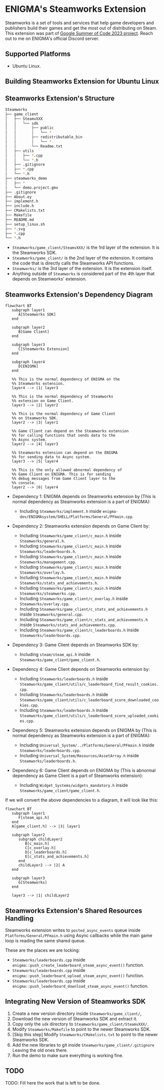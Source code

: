 # ENIGMA's Steamworks Extension

Steamworks is a set of tools and services that help game developers and publishers build their games and get the most out of distributing on Steam.
This extension was part of [Google Summer of Code 2023 project](https://summerofcode.withgoogle.com/programs/2023/projects/kHDskccO). Reach out to
me on ENIGMA's official Discord server.

## Supported Platforms

 - Ubuntu Linux.

## Building Steamworks Extension for Ubuntu Linux



## Steamworks Extension's Structure

```bash
Steamworks
├── game_client
│   ├── SteamvXXX
│   │   └── sdk
│   │       ├── public
│   │       │   └── *
│   │       ├── redistributable_bin
│   │       │   └── *
│   │       └── Readme.txt
│   ├── utils
│   │   ├── *.cpp
│   │   └── *.h
│   ├── .gitignore
│   ├── *.cpp
│   └── *.h
├── steamworks_demo
│   ├── *
│   └── demo.project.gmx
├── .gitignore
├── About.ey
├── implement.h
├── include.h
├── CMakelists.txt
├── Makefile
├── README.md
├── setup_linux.sh
├── *.svg
├── *.cpp
└── *.h
```

   - `Steamworks/game_client/SteamvXXX/` is the 1rd layer of the extension. It is the Steamworks SDK.
   - `Steamworks/game_client/` is the 2nd layer of the extension. It contains the code that is directly calls the Steamworks API functions.
   - `Steamworks/` is the 3rd layer of the extension. It is the extension itself.
   - Anything outside of `Steamworks` is considered part of the 4th layer that depends on Steamworks' extension.


## Steamworks Extension's Dependency Diagram

```mermaid
flowchart BT
   subgraph layer1
      A[Steamworks SDK]
   end

   subgraph layer2
      B[Game Client]
   end

   subgraph layer3
      C[Steamworks Extension]
   end

   subgraph layer4
      D[ENIGMA]
   end

   %% This is the normal dependency of ENIGMA on the
   %% Steamworks extension.
   layer4 --> |1| layer3

   %% This is the normal dependency of Steamworks
   %% extension on Game Client.
   layer3 --> |2| layer2

   %% This is the normal dependency of Game Client
   %% on Steamworks SDK.
   layer2 --> |3| layer1

   %% Game Client can depend on the Steamworks extension
   %% for calling functions that sends data to the
   %% Async system.
   layer2 --> |4| layer3

   %% Steamworks extension can depend on the ENIGMA
   %% for sending data to Async system.
   layer3 --> |5| layer4

   %% This is the only allowed abnormal dependency of  
   %% Game Client on ENIGMA. This is for sending
   %% debug messages from Game Client layer to the
   %% console.
   layer2 --> |6| layer4

```

   - Dependency 1: ENIGMA depends on Steamworks extension by (This is normal dependency as Steamworks extension is a part of ENIGMA):
      - Including `Steamworks/implement.h` inside `enigma-dev/ENIGMAsystem/SHELL/Platforms/General/PFmain.cpp`.

   - Dependency 2: Steamworks extension depends on Game Client by:
      - Including `Steamworks/game_client/c_main.h` inside `Steamworks/general.h`.
      - Including `Steamworks/game_client/c_main.h` inside `Steamworks/leaderboards.h`.
      - Including `Steamworks/game_client/c_main.h` inside `Steamworks/management.cpp`.
      - Including `Steamworks/game_client/c_main.h` inside `Steamworks/overlay.h`.
      - Including `Steamworks/game_client/c_main.h` inside `Steamworks/stats_and_achievements.h`.
      - Including `Steamworks/game_client/c_main.h` inside `Steamworks/steamworks.cpp`.
      - Including `Steamworks/game_client/c_overlay.h` inside `Steamworks/overlay.cpp`.
      - Including `Steamworks/game_client/c_stats_and_achievements.h` inside `Steamworks/general.cpp`.
      - Including `Steamworks/game_client/c_stats_and_achievements.h` inside `Steamworks/stats_and_achievements.cpp`.
      - Including `Steamworks/game_client/c_leaderboards.h` inside `Steamworks/leaderboards.cpp`.

   - Dependency 3: Game Client depends on Steamworks SDK by:
      - Including `steam/steam_api.h` inside `Steamworks/game_client/game_client.h`.

   - Dependency 4: Game Client depends on Steamworks extension by:
      - Including `Steamworks/leaderboards.h` inside `Steamworks/game_client/utils/c_leaderboard_find_result_cookies.cpp`.
      - Including `Steamworks/leaderboards.h` inside `Steamworks/game_client/utils/c_leaderboard_score_downloaded_cookies.cpp`.
      - Including `Steamworks/leaderboards.h` inside `Steamworks/game_client/utils/c_leaderboard_score_uploaded_cookies.cpp`.

   - Dependency 5: Steamworks extension depends on ENIGMA by (This is normal dependency as Steamworks extension is a part of ENIGMA):
      - Including `Universal_System/../Platforms/General/PFmain.h` inside `Steamworks/leaderboards.cpp`.
      - Including `Universal_System/Resources/AssetArray.h` inside `Steamworks/leaderboards.h`.

   - Dependency 6: Game Client depends on ENIGMA by (This is abnormal dependency as Game Client is a part of Steamworks extension):
      - Including `Widget_Systems/widgets_mandatory.h` inside `Steamworks/game_client/game_client.h`.

If we will convert the above dependencies to a diagram, it will look like this:

```mermaid
flowchart BT
   subgraph layer1
      F[steam_api.h]
   end
   A[game_client.h] --> |3| layer1

   subgraph layer2
      subgraph childLayer2
         B[c_main.h]
         C[c_overlay.h]
         D[c_leaderboards.h]
         E[c_stats_and_achievements.h]
      end
      childLayer2 --> |2| A
   end

   subgraph layer3
      G[Steamworks]
   end

   layer3 --> |1| childLayer2
```

## Steamworks Extension's Shared Resources Handling

Steamworks extension writes to `posted_async_events` queue inside `Platforms/General/PFmain.h` using Async callbacks
while the main game loop is reading the same shared queue.

These are the places we are locking:
 - `Steamworks/leaderboards.cpp` inside `enigma::push_create_leaderboard_steam_async_event()` function.
 - `Steamworks/leaderboards.cpp` inside `enigma::push_leaderboard_upload_steam_async_event()` function.
 - `Steamworks/leaderboards.cpp` inside `enigma::push_leaderboard_download_steam_async_event()` function.

## Integrating New Version of Steamworks SDK

 1. Create a new version directory inside `Steamworks/game_client/`,
 2. Download the new version of Steamworks SDK and extract it.
 3. Copy only the `sdk` directory to `Steamworks/game_client/SteamvXXX/`.
 4. Modify `Steamworks/Makefile` to point to the newer Steamworks SDK.
 5. [Skip this step] Modify `Steamworks/CMakelists.txt` to point to the newer Steamworks SDK.
 6. Add the new libraries to git inside `Steamworks/game_client/.gitignore` Leaving the old ones there.
 7. Run the demo to make sure everything is working fine.

## TODO

TODO: Fill here the work that is left to be done.


